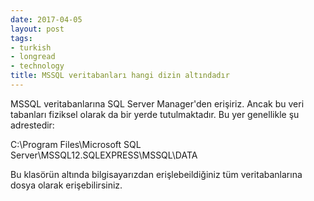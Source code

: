 ```yaml
---
date: 2017-04-05
layout: post
tags:
- turkish
- longread
- technology
title: MSSQL veritabanları hangi dizin altındadır
---
```


MSSQL veritabanlarına SQL Server Manager'den erişiriz. Ancak bu veri tabanları fiziksel olarak da bir yerde tutulmaktadır. Bu yer genellikle şu adrestedir:

C:\\Program Files\\Microsoft SQL Server\\MSSQL12.SQLEXPRESS\\MSSQL\\DATA

Bu klasörün altında bilgisayarızdan erişlebeildiğiniz tüm veritabanlarına dosya olarak erişebilirsiniz.

